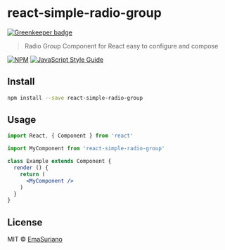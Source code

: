 # react-simple-radio-group

[![Greenkeeper badge](https://badges.greenkeeper.io/EmaSuriano/react-simple-radio-group.svg)](https://greenkeeper.io/)

> Radio Group Component for React easy to configure and compose

[![NPM](https://img.shields.io/npm/v/react-simple-radio-group.svg)](https://www.npmjs.com/package/react-simple-radio-group) [![JavaScript Style Guide](https://img.shields.io/badge/code_style-standard-brightgreen.svg)](https://standardjs.com)

## Install

```bash
npm install --save react-simple-radio-group
```

## Usage

```jsx
import React, { Component } from 'react'

import MyComponent from 'react-simple-radio-group'

class Example extends Component {
  render () {
    return (
      <MyComponent />
    )
  }
}
```

## License

MIT © [EmaSuriano](https://github.com/EmaSuriano/react-simple-radio-group)
